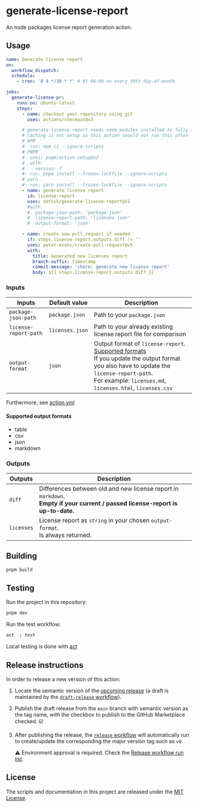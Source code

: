 # generate-license-report

An node packages license report generation action.

## Usage

```yml
name: Generate license report
on:
  workflow_dispatch:
  schedule:
    - cron: '0 4 */30 * *' # At 04:00 on every 30ts day-of-month.

jobs:
  generate-license-pr:
    runs-on: ubuntu-latest
    steps:
      - name: checkout your repository using git
        uses: actions/checkout@v3

      # generate-license-report needs node_modules installed to fully function
      # caching is not setup as this action should not run this often
      # NPM
      #- run: npm ci --ignore-scripts
      # PNPM
      #- uses: pnpm/action-setup@v2
      #  with:
      #    version: 7
      #- run: pnpm install --frozen-lockfile --ignore-scripts
      # yarn
      #- run: yarn install --frozen-lockfile --ignore-scripts
      - name: generate license report
        id: license-report
        uses: dafnik/generate-license-report@v1
        #with:
        #  package-json-path: 'package.json'
        #  license-report-path: 'licenses.json'
        #  output-format: 'json'

      - name: create new pull request if needed
        if: steps.license-report.outputs.diff != ''
        uses: peter-evans/create-pull-request@v5
        with:
          title: Generated new licenses report
          branch-suffix: timestamp
          commit-message: 'chore: generate new license report'
          body: ${{ steps.license-report.outputs.diff }}
```

### Inputs

| Inputs                | Default value   | Description                                                                                                                                                                                                                                  |
| --------------------- | --------------- | -------------------------------------------------------------------------------------------------------------------------------------------------------------------------------------------------------------------------------------------- |
| `package-json-path`   | `package.json`  | Path to your `package.json`                                                                                                                                                                                                                  |
| `license-report-path` | `licenses.json` | Path to your already existing license report file for comparison                                                                                                                                                                             |
| `output-format`       | `json`          | Output format of `license-report`. [Supported formats](#supported-output-formats) <br/> If you update the output format you also have to update the `license-report-path`. <br/> For example: `licenses.md`, `licenses.html`, `licenses.csv` |

Furthermore, see [action.yml](action.yml)

#### Supported output formats

- table
- csv
- json
- markdown

### Outputs

| Outputs    | Description                                                                                                                          |
| ---------- | ------------------------------------------------------------------------------------------------------------------------------------ |
| `diff`     | Differences between old and new license report in `markdown`. <br/> **Empty if your current / passed license-report is up-to-date.** |
| `licenses` | License report as `string` in your chosen `output-format`. <br> Is always returned.                                                  |

## Building

```bash
pnpm build
```

## Testing

Run the project in this repository:

```bash
pnpm dev
```

Run the test workflow:

```bash
act -j test
```

Local testing is done with [act][act]

## Release instructions

In order to release a new version of this action:

1. Locate the semantic version of the [upcoming release][release-list] (a draft is maintained by the [`draft-release` workflow][draft-release]).

2. Publish the draft release from the `main` branch with semantic version as the tag name, _with_ the checkbox to publish to the GitHub Marketplace checked. :ballot_box_with_check:

3. After publishing the release, the [`release` workflow][release] will automatically run to create/update the corresponding the major version tag such as `v0`.

   ⚠️ Environment approval is required. Check the [Release workflow run list][release-workflow-runs].

## License

The scripts and documentation in this project are released under the [MIT License](LICENSE).

<!-- references -->

[act]: https://github.com/nektos/act
[release-list]: https://github.com/dafnik/generate-license-report/releases
[draft-release]: .github/workflows/draft-release.yml
[release]: .github/workflows/release.yml
[release-workflow-runs]: https://github.com/dafnik/generate-license-report/actions/workflows/release.yml
